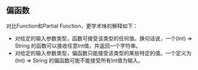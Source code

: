 ## 偏函数 

对比Function和Partial Function，更学术味的解释如下：            

* 对给定的输入参数类型，函数可接受该类型的任何值。换句话说，一个(Int) => String 的函数可以接收任意Int值，并返回一个字符串。     
* 对给定的输入参数类型，偏函数只能接受该类型的某些特定的值。一个定义为(Int) => String 的偏函数可能不能接受所有Int值为输入。         


